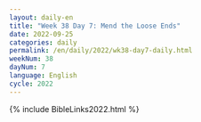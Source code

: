 ```yaml
---
layout: daily-en
title: "Week 38 Day 7: Mend the Loose Ends"
date: 2022-09-25
categories: daily
permalink: /en/daily/2022/wk38-day7-daily.html
weekNum: 38
dayNum: 7
language: English
cycle: 2022
---
```

{% include BibleLinks2022.html %} 
